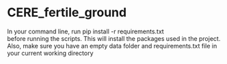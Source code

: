 # CERE_fertile_ground
In your command line, run 
pip install -r requirements.txt   
before running the scripts. This will install the packages used in the project. 
Also, make sure you have an empty data folder and requirements.txt file in your current working directory 
